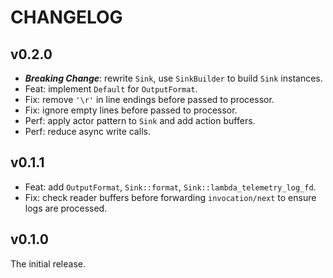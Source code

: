 # CHANGELOG

## v0.2.0

- **_Breaking Change_**: rewrite `Sink`, use `SinkBuilder` to build `Sink` instances.
- Feat: implement `Default` for `OutputFormat`.
- Fix: remove `'\r'` in line endings before passed to processor.
- Fix: ignore empty lines before passed to processor.
- Perf: apply actor pattern to `Sink` and add action buffers.
- Perf: reduce async write calls.

## v0.1.1

- Feat: add `OutputFormat`, `Sink::format`, `Sink::lambda_telemetry_log_fd`.
- Fix: check reader buffers before forwarding `invocation/next` to ensure logs are processed.

## v0.1.0

The initial release.
